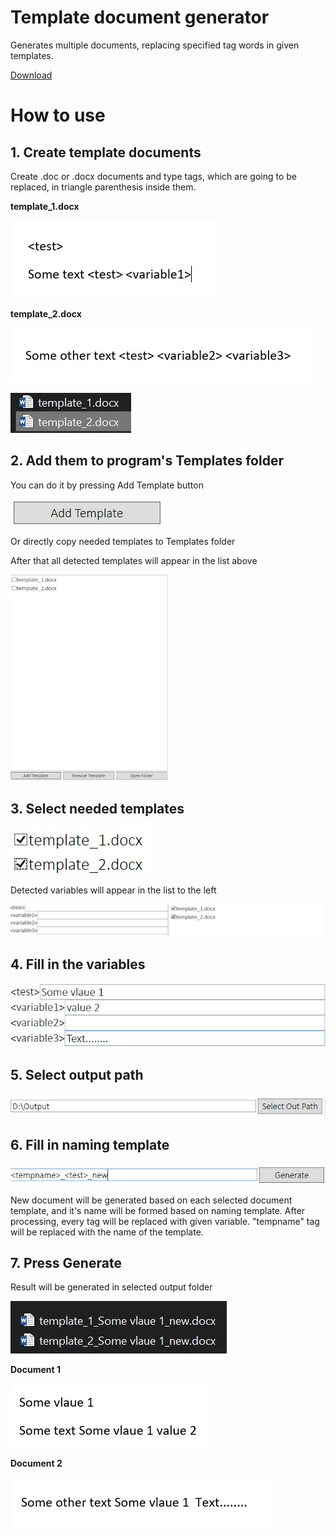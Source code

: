 # Template document generator
Generates multiple documents, replacing specified tag words in given templates.

[Download](https://github.com/roflseech/template-document-generator/blob/main/PublicReleases/TemplateDocumentGenerator.zip?raw=true)

# How to use

## 1. Create template documents
Create .doc or .docx documents and type tags, which are going to be replaced, in triangle parenthesis inside them.

**template_1.docx**

![](https://github.com/roflseech/template-document-generator/blob/main/readme/1.jpg?)

**template_2.docx**

![](https://github.com/roflseech/template-document-generator/blob/main/readme/2.jpg)

![](https://github.com/roflseech/template-document-generator/blob/main/readme/4.jpg)

## 2. Add them to program's Templates folder
You can do it by pressing Add Template button

![](https://github.com/roflseech/template-document-generator/blob/main/readme/3.jpg)

Or directly copy needed templates to Templates folder

After that all detected templates will appear in the list above

<img src="https://github.com/roflseech/template-document-generator/blob/main/readme/5.jpg" width="50%">

## 3. Select needed templates
![](https://github.com/roflseech/template-document-generator/blob/main/readme/6.jpg)

Detected variables will appear in the list to the left

![](https://github.com/roflseech/template-document-generator/blob/main/readme/7.jpg)

## 4. Fill in the variables
![](https://github.com/roflseech/template-document-generator/blob/main/readme/8.jpg)

## 5. Select output path
![](https://github.com/roflseech/template-document-generator/blob/main/readme/9.jpg)

## 6. Fill in naming template
![](https://github.com/roflseech/template-document-generator/blob/main/readme/10.jpg)

New document will be generated based on each selected document template, and it's name will be formed based on naming template.
After processing, every tag will be replaced with given variable. "tempname" tag will be replaced with the name of the template.

## 7. Press Generate
Result will be generated in selected output folder

![](https://github.com/roflseech/template-document-generator/blob/main/readme/11.jpg)

**Document 1**

![](https://github.com/roflseech/template-document-generator/blob/main/readme/12.jpg)

**Document 2**

![](https://github.com/roflseech/template-document-generator/blob/main/readme/13.jpg)
